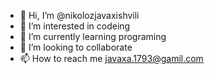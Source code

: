 - 👋 Hi, I’m @nikolozjavaxishvili
- 👀 I’m interested in codeing
- 🌱 I’m currently learning programing
- 💞️ I’m looking to collaborate 
- 📫 How to reach me javaxa.1793@gamil.com 

<!---
nikolozjavaxishvili/nikolozjavaxishvili is a ✨ special ✨ repository because its `README.md` (this file) appears on your GitHub profile.
You can click the Preview link to take a look at your changes.
--->

